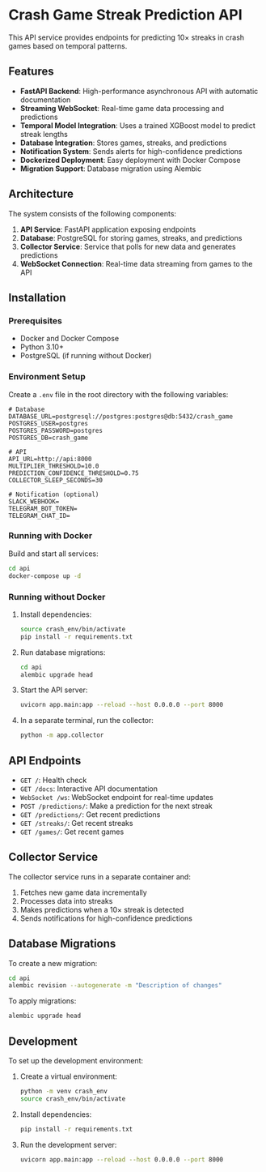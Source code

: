 # Crash Game Streak Prediction API

This API service provides endpoints for predicting 10× streaks in crash games based on temporal patterns.

## Features

- **FastAPI Backend**: High-performance asynchronous API with automatic documentation
- **Streaming WebSocket**: Real-time game data processing and predictions
- **Temporal Model Integration**: Uses a trained XGBoost model to predict streak lengths
- **Database Integration**: Stores games, streaks, and predictions
- **Notification System**: Sends alerts for high-confidence predictions
- **Dockerized Deployment**: Easy deployment with Docker Compose
- **Migration Support**: Database migration using Alembic

## Architecture

The system consists of the following components:

1. **API Service**: FastAPI application exposing endpoints
2. **Database**: PostgreSQL for storing games, streaks, and predictions
3. **Collector Service**: Service that polls for new data and generates predictions
4. **WebSocket Connection**: Real-time data streaming from games to the API

## Installation

### Prerequisites

- Docker and Docker Compose
- Python 3.10+
- PostgreSQL (if running without Docker)

### Environment Setup

Create a `.env` file in the root directory with the following variables:

```text
# Database
DATABASE_URL=postgresql://postgres:postgres@db:5432/crash_game
POSTGRES_USER=postgres
POSTGRES_PASSWORD=postgres
POSTGRES_DB=crash_game

# API
API_URL=http://api:8000
MULTIPLIER_THRESHOLD=10.0
PREDICTION_CONFIDENCE_THRESHOLD=0.75
COLLECTOR_SLEEP_SECONDS=30

# Notification (optional)
SLACK_WEBHOOK=
TELEGRAM_BOT_TOKEN=
TELEGRAM_CHAT_ID=
```

### Running with Docker

Build and start all services:

```bash
cd api
docker-compose up -d
```

### Running without Docker

1. Install dependencies:

    ```bash
    source crash_env/bin/activate
    pip install -r requirements.txt
    ```

2. Run database migrations:

    ```bash
    cd api
    alembic upgrade head
    ```

3. Start the API server:

    ```bash
    uvicorn app.main:app --reload --host 0.0.0.0 --port 8000
    ```

4. In a separate terminal, run the collector:

    ```bash
    python -m app.collector
    ```

## API Endpoints

- `GET /`: Health check
- `GET /docs`: Interactive API documentation
- `WebSocket /ws`: WebSocket endpoint for real-time updates
- `POST /predictions/`: Make a prediction for the next streak
- `GET /predictions/`: Get recent predictions
- `GET /streaks/`: Get recent streaks
- `GET /games/`: Get recent games

## Collector Service

The collector service runs in a separate container and:

1. Fetches new game data incrementally
2. Processes data into streaks
3. Makes predictions when a 10× streak is detected
4. Sends notifications for high-confidence predictions

## Database Migrations

To create a new migration:

```bash
cd api
alembic revision --autogenerate -m "Description of changes"
```

To apply migrations:

```bash
alembic upgrade head
```

## Development

To set up the development environment:

1. Create a virtual environment:

    ```bash
    python -m venv crash_env
    source crash_env/bin/activate
    ```

2. Install dependencies:

    ```bash
    pip install -r requirements.txt
    ```

3. Run the development server:

    ```bash
    uvicorn app.main:app --reload --host 0.0.0.0 --port 8000
    ```
